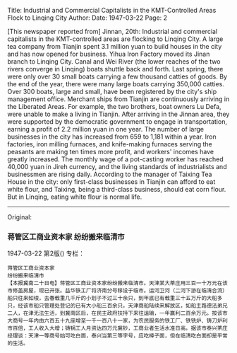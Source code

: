 Title: Industrial and Commercial Capitalists in the KMT-Controlled Areas Flock to Linqing City
Author:
Date: 1947-03-22
Page: 2

[This newspaper reported from] Jinnan, 20th: Industrial and commercial capitalists in the KMT-controlled areas are flocking to Linqing City. A large tea company from Tianjin spent 3.1 million yuan to build houses in the city and has now opened for business. Yihua Iron Factory moved its Jinan branch to Linqing City. Canal and Wei River (the lower reaches of the two rivers converge in Linqing) boats shuttle back and forth. Last spring, there were only over 30 small boats carrying a few thousand catties of goods. By the end of the year, there were many large boats carrying 350,000 catties. Over 300 boats, large and small, have been registered by the city's ship management office. Merchant ships from Tianjin are continuously arriving in the Liberated Areas. For example, the two brothers, boat owners Lu Defa, were unable to make a living in Tianjin. After arriving in the Jinnan area, they were supported by the democratic government to engage in transportation, earning a profit of 2.2 million yuan in one year. The number of large businesses in the city has increased from 659 to 1,181 within a year. Iron factories, iron milling furnaces, and knife-making furnaces serving the peasants are making ten times more profit, and workers' incomes have greatly increased. The monthly wage of a pot-casting worker has reached 40,000 yuan in Jireh currency, and the living standards of industrialists and businessmen are rising daily. According to the manager of Taixing Tea House in the city: only first-class businesses in Tianjin can afford to eat white flour, and Taixing, being a third-class business, should eat corn flour. But in Linqing, eating white flour is normal life.



<hr /> 

Original: 


### 蒋管区工商业资本家  纷纷搬来临清市

1947-03-22
第2版()
专栏：

    蒋管区工商业资本家
    纷纷搬来临清市
    【本报冀南二十日电】蒋管区工商业资本家纷纷搬来临清市。天津某大茶庄用三百一十万元在该市修盖房屋，现已开张。益华铁工厂将济南分号移设于临市。运河卫河（二河下游在临清合流）船只往来如梭，去春载重几千斤的小划子不过三十余只，到年底已有载重三十五万斤的大船多只，经该市船只管理处登记的已有大小船三百余只。天津商船陆续来解放区，如船主路德法弟兄二人，在津无法生活，到冀南区后，在民主政府扶持下来往运输，一年赢利二百余万元。按该市大商号一年内由六百五十九座增至一千一百八十一家，为农民服务的铁工厂、铁铣炉、铸刀炉利市百倍，工人收入大增；铸锅工人月资达四万元冀钞，工商业者生活水准日高。据该市泰兴茶庄经理谈：天津一等商号始可吃白面，泰兴当第三等字号，应吃棒子面，但在临清吃白面却是平常的生活。
